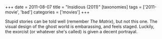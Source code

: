 +++
date = 2011-08-07
title = "Insidious (2011)"
[taxonomies]
tags = ['2011-movie', 'bad']
categories = ['movies']
+++

Stupid stories can be told well (remember *The Matrix*), but not this
one. The visual design of the ghost world is embarassing, and feels
staged. Luckily, the exorcist (or whatever she's called) is given a
decent portrayal.
